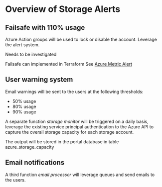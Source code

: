 # Overview of Storage Alerts

## Failsafe with 110% usage

Azure Action groups will be used to lock or disable the account. Leverage the alert system.

Needs to be investigated

Failsafe can implemented in Terraform See [Azure Metric Alert](https://registry.terraform.io/providers/hashicorp/azurerm/latest/docs/resources/monitor_metric_alert)

## User warning system

Email warnings will be sent to the users at the following thresholds:

- 50% usage
- 80% usage
- 90% usage

A separate function _storage monitor_ will be triggered on a daily basis, leverage the existing service principal authentication to the Azure API to capture the overall storage capacity for each storage account.

The output will be stored in the portal database in table azure_storage_capacity

## Email notifications

A third function _email processor_ will leverage queues and send emails to the users.

